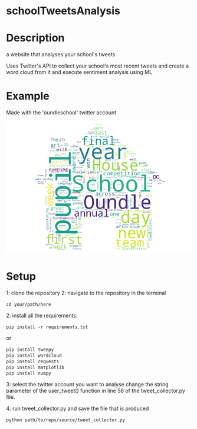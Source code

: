 # schoolTweetsAnalysis

# Description

a website that analyses your school's tweets

Uses Twitter's API to collect your school's most recent tweets
and create a word cloud from it and execute sentiment analysis using ML

# Example

Made with the 'oundleschool' twitter account

![alt text](oundleschoolimage.png "word cloud from oundleschool")

# Setup

1: clone the repository
2: navigate to the repository in the terminal
```
cd your/path/here
```
2: install all the requirements:

```
pip install -r requirements.txt
```

or

```
pip install tweepy
pip install wordcloud
pip install requests
pip install matplotlib
pip install numpy
```

3: select the twitter account you want to analyse
change the string parameter of the user_tweet() function
in line 58 of the tweet_collector.py file.

4: run tweet_collector.py and save the file that is produced
```
python path/to/repo/source/tweet_collector.py
```
